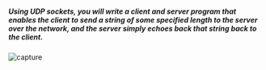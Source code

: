 
##### Using UDP sockets, you will write a client and server program that enables the client to send a string of some specified length to the server over the network, and the server simply echoes back that string back to the client. 

![capture](https://user-images.githubusercontent.com/43619577/50667553-d6c8db80-0f87-11e9-9697-659cdbca908a.PNG)
